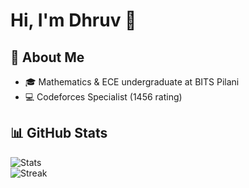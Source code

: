 # Hi, I'm Dhruv 👋  


## 🚀 About Me
- 🎓 Mathematics & ECE undergraduate at BITS Pilani  
- 💻 Codeforces Specialist (1456 rating)

## 📊 GitHub Stats
![Stats](https://github-readme-stats.vercel.app/api?username=dhruvvurhd&show_icons=true&theme=tokyonight)  
![Streak](https://github-readme-streak-stats.herokuapp.com/?user=dhruvvurhd&theme=tokyonight)



